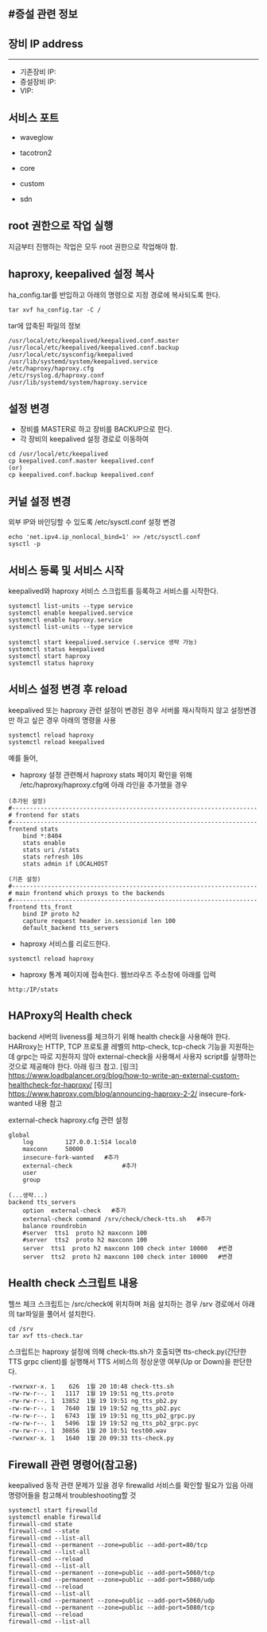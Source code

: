 #증설 관련 정보
----
## 장비 IP address
---
+ 기존장비 IP: 
+ 증설장비 IP: 
+ VIP: 

## 서비스 포트
- waveglow

- tacotron2

- core
 
- custom

- sdn


## root 권한으로 작업 실행
지금부터 진행하는 작업은 모두 root 권한으로 작업해야 함.

## haproxy, keepalived 설정 복사
ha_config.tar를 반입하고 아래의 명령으로 지정 경로에 복사되도록 한다.
```
tar xvf ha_config.tar -C /
```
tar에 압축된 파일의 정보
```
/usr/local/etc/keepalived/keepalived.conf.master
/usr/local/etc/keepalived/keepalived.conf.backup
/usr/local/etc/sysconfig/keepalived
/usr/lib/systemd/system/keepalived.service
/etc/haproxy/haproxy.cfg
/etc/rsyslog.d/haproxy.conf
/usr/lib/systemd/system/haproxy.service
```

## 설정 변경
+ 장비를 MASTER로 하고 장비를 BACKUP으로 한다.
+ 각 장비의 keepalived 설정 경로로 이동하여 
```
cd /usr/local/etc/keepalived
cp keepalived.conf.master keepalived.conf
(or)
cp keepalived.conf.backup keepalived.conf
```

## 커널 설정 변경
외부 IP와 바인딩할 수 있도록 /etc/sysctl.conf 설정 변경
```
echo 'net.ipv4.ip_nonlocal_bind=1' >> /etc/sysctl.conf
sysctl -p
```

## 서비스 등록 및 서비스 시작
keepalived와 haproxy 서비스 스크립트를 등록하고 서비스를 시작한다.
```
systemctl list-units --type service
systemctl enable keepalived.service
systemctl enable haproxy.service
systemctl list-units --type service

systemctl start keepalived.service (.service 생략 가능)
systemctl status keepalived
systemctl start haproxy
systemctl status haproxy
```

## 서비스 설정 변경 후 reload
keepalived 또는 haproxy 관련 설정이 변경된 경우 서버를 재시작하지 않고 설정변경만 하고 싶은 경우 아래의 명령을 사용
```
systemctl reload haproxy
systemctl reload keepalived
```
예를 들어,
+ haproxy 설정 관련해서 haproxy stats 페이지 확인을 위해 /etc/haproxy/haproxy.cfg에 아래 라인을 추가했을 경우
```
(추가된 설정)
#---------------------------------------------------------------------
# frontend for stats
#---------------------------------------------------------------------
frontend stats
    bind *:8404
    stats enable
    stats uri /stats
    stats refresh 10s
    stats admin if LOCALHOST

(기존 설정)
#---------------------------------------------------------------------
# main frontend which proxys to the backends
#---------------------------------------------------------------------
frontend tts_front
    bind IP proto h2
    capture request header in.sessionid len 100
    default_backend tts_servers
```

+ haproxy 서비스를 리로드한다.
```
systemctl reload haproxy
```
+ haproxy 통계 페이지에 접속한다. 웹브라우즈 주소창에 아래를 입력
```
http:/IP/stats
```

## HAProxy의 Health check
backend 서버의 liveness를 체크하기 위해 health check을 사용해야 한다.
HARroxy는 HTTP, TCP 프로토콜 레벨의 http-check, tcp-check 기능을 지원하는데 grpc는 따로 지원하지 않아 external-check을 사용해서 사용자 script를 실행하는 것으로 제공해야 한다. 아래 링크 참고.
[링크] https://www.loadbalancer.org/blog/how-to-write-an-external-custom-healthcheck-for-haproxy/
[링크] https://www.haproxy.com/blog/announcing-haproxy-2-2/
insecure-fork-wanted 내용 참고

external-check haproxy.cfg 관련 설정
```
global
    log         127.0.0.1:514 local0
    maxconn     50000
    insecure-fork-wanted   #추가
    external-check              #추가
    user        
    group       

(...생략...)
backend tts_servers
    option  external-check   #추가
    external-check command /srv/check/check-tts.sh   #추가
    balance roundrobin
    #server  tts1  proto h2 maxconn 100 
    #server  tts2  proto h2 maxconn 100 
    server  tts1  proto h2 maxconn 100 check inter 10000   #변경
    server  tts2  proto h2 maxconn 100 check inter 10000   #변경

```
## Health check 스크립트 내용
헬쓰 체크 스크립트는 /src/check에 위치하며 처음 설치하는 경우 /srv 경로에서 아래의 tar파일을 풀어서 설치한다.
```
cd /srv
tar xvf tts-check.tar
```
스크립트는 haproxy 설정에 의해 check-tts.sh가 호출되면 tts-check.py(간단한 TTS grpc client)를 실행해서 TTS 서비스의 정상운영 여부(Up or Down)을 판단한다.
```bash
-rwxrwxr-x. 1    626  1월 20 10:48 check-tts.sh
-rw-rw-r--. 1   1117  1월 19 19:51 ng_tts.proto
-rw-rw-r--. 1  13852  1월 19 19:51 ng_tts_pb2.py
-rw-rw-r--. 1   7640  1월 19 19:52 ng_tts_pb2.pyc
-rw-rw-r--. 1   6743  1월 19 19:51 ng_tts_pb2_grpc.py
-rw-rw-r--. 1   5496  1월 19 19:52 ng_tts_pb2_grpc.pyc
-rw-rw-r--. 1  30856  1월 20 10:51 test00.wav
-rwxrwxr-x. 1   1640  1월 20 09:33 tts-check.py

```

## Firewall 관련 명령어(참고용)
keepalived 동작 관련 문제가 있을 경우 firewalld 서비스를 확인할 필요가 있음
아래 명령어들을 참고해서 troubleshooting할 것

```
systemctl start firewalld
systemctl enable firewalld
firewall-cmd state
firewall-cmd --state
firewall-cmd --list-all
firewall-cmd --permanent --zone=public --add-port=80/tcp
firewall-cmd --list-all
firewall-cmd --reload
firewall-cmd --list-all
firewall-cmd --permanent --zone=public --add-port=5060/tcp
firewall-cmd --permanent --zone=public --add-port=5080/udp
firewall-cmd --reload
firewall-cmd --list-all
firewall-cmd --permanent --zone=public --add-port=5060/udp
firewall-cmd --permanent --zone=public --add-port=5080/tcp
firewall-cmd --reload
firewall-cmd --list-all
```

